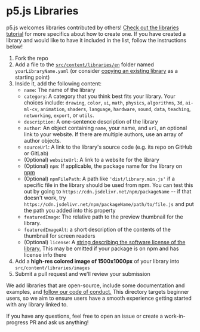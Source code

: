 # p5.js Libraries

p5.js welcomes libraries contributed by others! <a href="https://github.com/processing/p5.js/blob/main/contributor_docs/creating_libraries.md">Check out the libraries tutorial</a> for more specifics about how to create one. If you have created a library and would like to have it included in the list, follow the instructions below!

1. Fork the repo
2. Add a file to the <a href="/src/content/libraries/en/">`src/content/libraries/en`</a> folder named `yourLibraryName.yaml` (or consider <a href="src/content/libraries/en/p5.warp.yaml">copying an existing library</a> as a starting point)
3. Inside it, add the following content:
   - `name`: The name of the library
   - `category`: A category that you think best fits your library. Your choices include: `drawing`, `color`, `ui`, `math`, `physics`, `algorithms`, `3d`, `ai-ml-cv`, `animation`, `shaders`, `language`, `hardware`, `sound`, `data`, `teaching`, `networking`, `export`, or `utils`.
   - `description`: A one-sentence description of the library
   - `author`: An object containing `name`, your name, and `url`, an optional link to your website. If there are multiple authors, use an array of author objects.
   - `sourceUrl`: A link to the library's source code (e.g. its repo on GitHub or GitLab)
   - (Optional) `websiteUrl`: A link to a website for the library
   - (Optional) `npm`: If applicable, the package name for the library on <a href="https://www.npmjs.com/">npm</a>
   - (Optional) `npmFilePath`: A path like `'dist/library.min.js'` if a specific file in the library should be used from npm. You can test this out by going to `https://cdn.jsdelivr.net/npm/packageName` -- if that doesn't work, try `https://cdn.jsdelivr.net/npm/packageName/path/to/file.js` and put the path you added into this property
   - `featuredImage`: The relative path to the preview thumbnail for the library.
   - `featuredImageAlt`: a short description of the contents of the thumbnail for screen readers
   - (Optional) `license`: A <a href="https://docs.npmjs.com/cli/v10/configuring-npm/package-json#license">string describing the software license of the library.</a> This may be omitted if your package is on npm and has license info there
4. Add a **high-res colored image of 1500x1000px** of your library into `src/content/libraries/images`
5. Submit a pull request and we'll review your submission

We add libraries that are open-source, include some documentation and examples, and <a href="https://github.com/processing/p5.js/blob/main/CODE_OF_CONDUCT.md">follow our code of conduct.</a> This directory targets beginner users, so we aim to ensure users have a smooth experience getting started with any library linked to.

If you have any questions, feel free to open an issue or create a work-in-progress PR and ask us anything!
